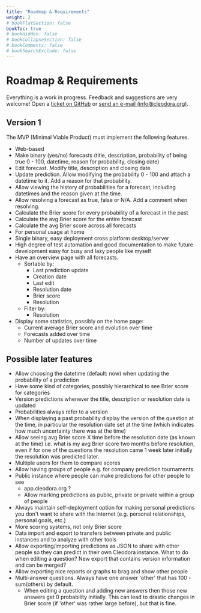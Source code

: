 ```yaml
---
title: "Roadmap & Requirements"
weight: 2
# bookFlatSection: false
bookToc: true
# bookHidden: false
# bookCollapseSection: false
# bookComments: false
# bookSearchExclude: false
---
```


# Roadmap & Requirements

Everything is a work in progress. Feedback and suggestions are very welcome!
Open a [ticket on
GitHub](https://github.com/cleodora-forecasting/cleodora/issues) or [send an
e-mail (info@cleodora.org)](mailto:info@cleodora.org).

## Version 1

The MVP (Minimal Viable Product) must implement the following features.

* Web-based
* Make binary (yes/no) forecasts (title, description, probability of being
  true 0 - 100, datetime, reason for probability, closing date)
* Edit forecast. Modify title, description and closing date
* Update prediction. Allow modifying the probability 0 - 100 and attach a
  datetime to it. Add a reason for that probability.
* Allow viewing the history of probabilities for a forecast, including
  datetimes and the reason given at the time.
* Allow resolving a forecast as true, false or N/A. Add a comment when
  resolving.
* Calculate the Brier score for every probability of a forecast in the past
* Calculate the avg Brier score for the entire forecast
* Calculate the avg Brier score across all forecasts
* For personal usage at home
* Single binary, easy deployment cross platform desktop/server
* High degree of test automation and good documentation to make future
  development easy for busy and lazy people like myself
* Have an overview page with all forecasts.
	* Sortable by:
		* Last prediction update
		* Creation date
		* Last edit
		* Resolution date
		* Brier score
		* Resolution
	* Filter by:
		* Resolution
* Display some statistics, possibly on the home page:
	* Current average Brier score and evolution over time
	* Forecasts added over time
	* Number of updates over time


## Possible later features

* Allow choosing the datetime (default: now) when updating the probability of a
  prediction
* Have some kind of categories, possibly hierarchical to see Brier score for
  categories
* Version predictions whenever the title, description or resolution date is
  updated
* Probabilities always refer to a version
* When displaying a past probability display the version of the question at the
  time, in particular the resolution date set at the time (which indicates how
  much uncertainty there was at the time)
* Allow seeing avg Brier score X time before the resolution date (as known at
  the time) i.e. what is my avg Brier score two months before resolution, even
  if for one of the questions the resolution came 1 week later initially the
  resolution was predicted later.
* Multiple users for them to compare scores
* Allow having groups of people e.g. for company prediction tournaments
* Public instance where people can make predictions for other people to see
	* app.cleodora.org ?
    * Allow marking predictions as public, private or private within a group of
      people
* Always maintain self-deployment option for making personal predictions you
  don't want to share with the Internet (e.g. personal relationships, personal
  goals, etc.)
* More scoring systems, not only Brier score
* Data import and export to transfers between private and public instances and
  to analyze with other tools
* Allow exporting/importing predictions as JSON to share with other people so
  they can predict in their own Cleodora instance. What to do when editing a
  question? New export that contains version information and can be merged?
* Allow exporting nice reports or graphs to brag and show other people
* Multi-answer questions. Always have one answer 'other' that has 100 -
  sum(others) by default.
    * When editing a question and adding new answers then those new answers get
      0 probability initially. This can lead to drastic changes in Brier score
      (if 'other' was rather large before), but that is fine.
